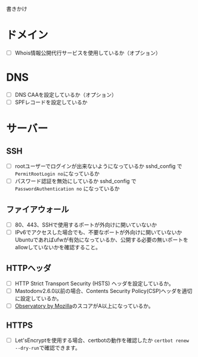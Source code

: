 <!-- TITLE: Mastodonセキュリティチェックシート -->
<!-- SUBTITLE: Mastodonインスタンスを立ち上げた時、セキュリティ的にチェックしておくべき項目 -->

書きかけ
# ドメイン
- [ ] Whois情報公開代行サービスを使用しているか（オプション）

# DNS
- [ ] DNS CAAを設定しているか（オプション）
- [ ] SPFレコードを設定しているか

# サーバー
## SSH

- [ ] rootユーザーでログインが出来ないようになっているか
				sshd_config で `PermitRootLogin no`になっているか
- [ ] パスワード認証を無効にしているか
				sshd_config で `PasswordAuthentication no` になっているか

## ファイアウォール
- [ ] 80、443、SSHで使用するポートが外向けに開いていないか
- [ ] IPv6でアクセスした場合でも、不要なポートが外向けに開いていないか
				Ubuntuであればufwが有効になっているか、公開する必要の無いポートをallowしていないかを確認すること。

## HTTPヘッダ
- [ ] HTTP Strict Transport Security (HSTS) ヘッダを設定しているか。
- [ ] Mastodonv2.6.0以前の場合、Contents Security Policy(CSP)ヘッダを適切に設定しているか。
- [ ] [Observatory by Mozilla](https://observatory.mozilla.org/)のスコアがA以上になっているか。

## HTTPS
- [ ] Let'sEncryptを使用する場合、certbotの動作を確認したか
				`certbot renew --dry-run`で確認できます。